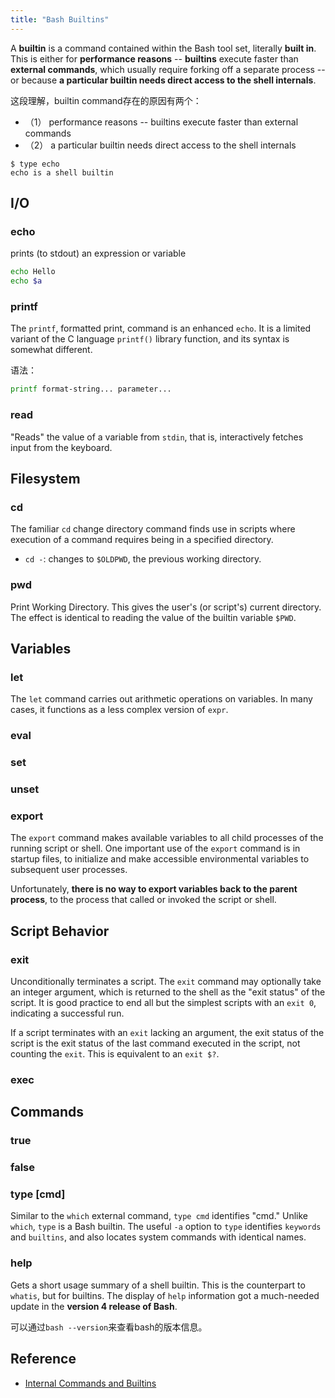 ```yaml
---
title: "Bash Builtins"
---
```


A **builtin** is a command contained within the Bash tool set, literally **built in**.
This is either for **performance reasons** -- **builtins** execute faster than **external commands**,
which usually require forking off a separate process -- or
because **a particular builtin needs direct access to the shell internals**.

这段理解，builtin command存在的原因有两个：

- （1） performance reasons -- builtins execute faster than external commands
- （2） a particular builtin needs direct access to the shell internals

```text
$ type echo
echo is a shell builtin
```

## I/O

### echo

prints (to stdout) an expression or variable

```bash
echo Hello
echo $a
```

### printf

The `printf`, formatted print, command is an enhanced `echo`. It is a limited variant of the C language `printf()` library function, and its syntax is somewhat different.

语法：

```bash
printf format-string... parameter...
```

### read

"Reads" the value of a variable from `stdin`, that is, interactively fetches input from the keyboard.

## Filesystem

### cd

The familiar `cd` change directory command finds use in scripts where execution of a command requires being in a specified directory.

- `cd -`: changes to `$OLDPWD`, the previous working directory.

### pwd

Print Working Directory. This gives the user's (or script's) current directory. The effect is identical to reading the value of the builtin variable `$PWD`.

## Variables

### let

The `let` command carries out arithmetic operations on variables. In many cases, it functions as a less complex version of `expr`.

### eval

### set

### unset

### export

The `export` command makes available variables to all child processes of the running script or shell. One important use of the `export` command is in startup files, to initialize and make accessible environmental variables to subsequent user processes.

Unfortunately, **there is no way to export variables back to the parent process**, to the process that called or invoked the script or shell.

## Script Behavior


### exit

Unconditionally terminates a script. The `exit` command may optionally take an integer argument, which is returned to the shell as the "exit status" of the script. It is good practice to end all but the simplest scripts with an `exit 0`, indicating a successful run.

If a script terminates with an `exit` lacking an argument, the exit status of the script is the exit status of the last command executed in the script, not counting the `exit`. This is equivalent to an `exit $?`.

### exec

## Commands

### true

### false

### type [cmd]

Similar to the `which` external command, `type cmd` identifies "cmd." Unlike `which`, `type` is a Bash builtin. The useful `-a` option to `type` identifies `keywords` and `builtins`, and also locates system commands with identical names.

### help

Gets a short usage summary of a shell builtin. This is the counterpart to `whatis`, but for builtins. The display of `help` information got a much-needed update in the **version 4 release of Bash**.

可以通过`bash --version`来查看bash的版本信息。

## Reference

- [Internal Commands and Builtins](http://tldp.org/LDP/abs/html/internal.html)

